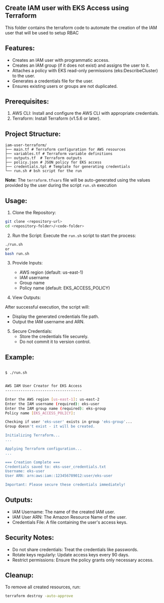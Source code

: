 ## Create IAM user with EKS Access using Terraform 
This folder contains the terraform code to automate the creation of the IAM user that will be used to setup RBAC

## Features:
- Creates an IAM user with programmatic access.
- Creates an IAM group (if it does not exist) and assigns the user to it.
- Attaches a policy with EKS read-only permissions (eks:DescribeCluster) to the user.
- Generates a credentials file for the user.
- Ensures existing users or groups are not duplicated.

## Prerequisites:
1. AWS CLI: Install and configure the AWS CLI with appropriate credentials.
2. Terraform: Install Terraform (v1.5.6 or later).

## Project Structure:

```
iam-user-terraform/
├── main.tf # Terraform configuration for AWS resources
├── variables.tf # Terraform variable definitions
├── outputs.tf  # Terraform outputs
├── policy.json # JSON policy for EKS access
├── credentials.tpl # Template for generating credentials
└── run.sh # bsh script for the run
```
**Note:** The ``terraform.tfvars`` file will be auto-generated using the values provided by the user during the script ``run.sh`` execution

## Usage:
1. Clone the Repository:
```bash
git clone <repository-url>
cd <repository-folder>/<code-folder>
```

2. Run the Script:
   Execute the `run.sh` script to start the process:
```bash
./run.sh 
or 
bash run.sh
```

3. Provide Inputs:
   - AWS region (default: us-east-1)
   - IAM username
   - Group name
   - Policy name (default: EKS_ACCESS_POLICY)

4. View Outputs:
   
After successful execution, the script will:
   - Display the generated credentials file path.
   - Output the IAM username and ARN.

5. Secure Credentials:
   - Store the credentials file securely.
   - Do not commit it to version control.

## Example:

```bash

$ ./run.sh


AWS IAM User Creator for EKS Access
-----------------------------------

Enter the AWS region [us-east-1]: us-east-2
Enter the IAM username (required): eks-user
Enter the IAM group name (required): eks-group
Policy name [EKS_ACCESS_POLICY]: 

Checking if user 'eks-user' exists in group 'eks-group'...
Group doesn't exist - it will be created.

Initializing Terraform...
...

Applying Terraform configuration...
...

=== Creation Complete ===
Credentials saved to: eks-user_credentials.txt
Username: eks-user
User ARN: arn:aws:iam::123456789012:user/eks-user

Important: Please secure these credentials immediately!
```


## Outputs:
- IAM Username: The name of the created IAM user.
- IAM User ARN: The Amazon Resource Name of the user.
- Credentials File: A file containing the user's access keys.

## Security Notes:
- Do not share credentials: Treat the credentials like passwords.
- Rotate keys regularly: Update access keys every 90 days.
- Restrict permissions: Ensure the policy grants only necessary access.

## Cleanup:
To remove all created resources, run:

```bash
terraform destroy -auto-approve
```